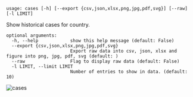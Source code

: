 ```
usage: cases [-h] [--export {csv,json,xlsx,png,jpg,pdf,svg}] [--raw] [-l LIMIT]
```

Show historical cases for country.
```
optional arguments:
  -h, --help            show this help message (default: False)
  --export {csv,json,xlsx,png,jpg,pdf,svg}
                        Export raw data into csv, json, xlsx and figure into png, jpg, pdf, svg (default: )
  --raw                 Flag to display raw data (default: False)
  -l LIMIT, --limit LIMIT
                        Number of entries to show in data. (default: 10)
```

![cases](https://user-images.githubusercontent.com/46355364/153892087-cc24dd42-d41e-4a0b-a268-ed34cf47067e.png)
